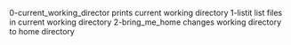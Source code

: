 0-current_working_director prints current working directory
1-listit list files in current working directory
2-bring_me_home changes working directory to home directory
